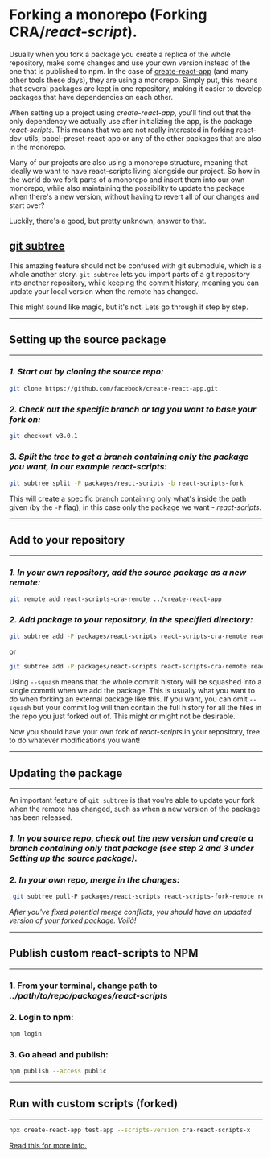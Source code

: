 
# Forking a monorepo (Forking CRA/*react-script*).

Usually when you fork a package you create a replica of the whole repository, make some changes and use your own version instead of the one that is published to npm. In the case of [create-react-app](https://facebook.github.io/create-react-app/) (and many other tools these days), they are using a monorepo. Simply put, this means that several packages are kept in one repository, making it easier to develop packages that have dependencies on each other.

When setting up a project using *create-react-app*, you'll find out that the only dependency we actually use after initializing the app, is the package *react-scripts*. This means that we are not really interested in forking react-dev-utils, babel-preset-react-app or any of the other packages that are also in the monorepo.

Many of our projects are also using a monorepo structure, meaning that ideally we want to have react-scripts living alongside our project. So how in the world do we fork parts of a monorepo and insert them into our own monorepo, while also maintaining the possibility to update the package when there's a new version, without having to revert all of our changes and start over?

Luckily, there's a good, but pretty unknown, answer to that.

## [git subtree](https://github.com/git/git/blob/master/contrib/subtree/git-subtree.txt)

This amazing feature should not be confused with git submodule, which is a whole another story. `git subtree` lets you import parts of a git repository into another repository, while keeping the commit history, meaning you can update your local version when the remote has changed.

This might sound like magic, but it's not. Lets go through it step by step.

---
## Setting up the source package
---

### ***1. Start out by cloning the source repo:***

```sh
git clone https://github.com/facebook/create-react-app.git
```

### ***2. Check out the specific branch or tag you want to base your fork on:***

```sh
git checkout v3.0.1
```

### ***3. Split the tree to get a branch containing only the package you want, in our example react-scripts:***

```sh
git subtree split -P packages/react-scripts -b react-scripts-fork
```

This will create a specific branch containing only what's inside the path given (by the `-P` flag), in this case only the package we want - *react-scripts.*

---
## Add to your repository
---

### ***1. In your own repository, add the source package as a new remote:***

```sh
git remote add react-scripts-cra-remote ../create-react-app
```

### ***2. Add package to your repository, in the specified directory:***

```sh
git subtree add -P packages/react-scripts react-scripts-cra-remote react-scripts-fork --squash
```
or

```sh
git subtree add -P packages/react-scripts react-scripts-cra-remote react-scripts@3.0.1 --squash
```


Using `--squash` means that the whole commit history will be squashed into a single commit when we add the package. This is usually what you want to do when forking an external package like this. If you want, you can omit `--squash` but your commit log will then contain the full history for all the files in the repo you just forked out of. This might or might not be desirable.

Now you should have your own fork of *react-scripts* in your repository, free to do whatever modifications you want!

---

## Updating the package
---

An important feature of `git subtree` is that you're able to update your fork when the remote has changed, such as when a new version of the package has been released.

### ***1. In you source repo, check out the new version and create a branch containing only that package (see step 2 and 3 under [Setting up the source package](#Setting-up-the-source-package)).***

### ***2. In your own repo, merge in the changes:***

```sh
 git subtree pull-P packages/react-scripts react-scripts-fork-remote react-scripts@3.0.1 --squash
```

*After you've fixed potential merge conflicts, you should have an updated version of your forked package. Voilà!*

---
## Publish custom react-scripts to NPM
---
### 1. From your terminal, change path to *../path/to/repo/packages/react-scripts*

### 2. Login to npm:
```sh
npm login
```
### 3. Go ahead and publish:

```sh
npm publish --access public
```
---
## Run with custom scripts (forked)
---
```sh
npx create-react-app test-app --scripts-version cra-react-scripts-x
```
[Read this for more info.](https://www.hyperlab.se/blog/forking-parts-of-a-monorepo)